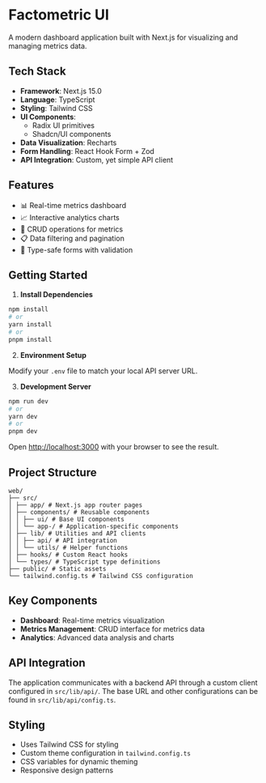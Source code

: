 # Factometric UI

A modern dashboard application built with Next.js for visualizing and managing metrics data.

## Tech Stack

- **Framework**: Next.js 15.0
- **Language**: TypeScript
- **Styling**: Tailwind CSS
- **UI Components**: 
  - Radix UI primitives
  - Shadcn/UI components
- **Data Visualization**: Recharts
- **Form Handling**: React Hook Form + Zod
- **API Integration**: Custom, yet simple API client

## Features

- 📊 Real-time metrics dashboard
- 📈 Interactive analytics charts
- 🔄 CRUD operations for metrics
- 📋 Data filtering and pagination
- 🎯 Type-safe forms with validation

## Getting Started

1. **Install Dependencies**
```bash
npm install
# or
yarn install
# or
pnpm install
```

2. **Environment Setup**

Modify your `.env` file to match your local API server URL.

3. **Development Server**
```bash
npm run dev
# or
yarn dev
# or
pnpm dev
```

Open [http://localhost:3000](http://localhost:3000) with your browser to see the result.

## Project Structure
```
web/
├── src/
│ ├── app/ # Next.js app router pages
│ ├── components/ # Reusable components
│ │ ├── ui/ # Base UI components
│ │ └── app-/ # Application-specific components
│ ├── lib/ # Utilities and API clients
│ │ ├── api/ # API integration
│ │ └── utils/ # Helper functions
│ ├── hooks/ # Custom React hooks
│ └── types/ # TypeScript type definitions
├── public/ # Static assets
└── tailwind.config.ts # Tailwind CSS configuration
```

## Key Components

- **Dashboard**: Real-time metrics visualization
- **Metrics Management**: CRUD interface for metrics data
- **Analytics**: Advanced data analysis and charts

## API Integration

The application communicates with a backend API through a custom client configured in `src/lib/api/`. The base URL and other configurations can be found in `src/lib/api/config.ts`.

## Styling

- Uses Tailwind CSS for styling
- Custom theme configuration in `tailwind.config.ts`
- CSS variables for dynamic theming
- Responsive design patterns